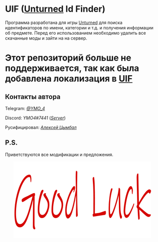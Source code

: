 # UIF ([Unturned](https://store.steampowered.com/app/304930/Unturned/") Id Finder)
Программа разработана для игры [Unturned](https://store.steampowered.com/app/304930/Unturned/") для поиска идентификаторов по имени, категории и т.д. и получения информации об предмете.
Перед его использованием необходимо удалить все скачанные моды и зайти на на сервер.

# Этот репозиторий больше не поддерживается, так как была добавлена локализация в [UIF](https://github.com/uif-unturned/uif)

## Контакты автора
Telegram: *[@YMO_4](https://t.me/YMO_4)*

Discord: *YMO4#7441* (*[Server](https://discord.gg/VhpM2ex)*)

Русифицировал: *[Алексей Цымбал](https://vk.com/boomviz)*

## P.S.
Приветствуются все модификации и предложения.

<div align="center"><img src="README/goodluck.png" alt="goodluck"></div>

